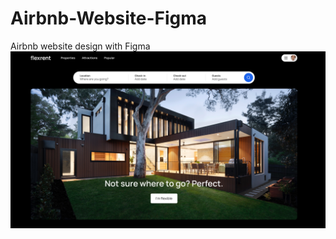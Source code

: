 # Airbnb-Website-Figma
Airbnb website design with Figma
![Airbnb website](https://github.com/PWRXNDR/Airbnb-Website-Figma/blob/4ab8ed4fc8e67cb4b819b8c7f5411d86eabfbfe9/airbnb.png)
